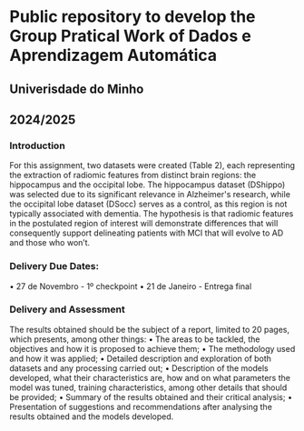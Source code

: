 # Public repository to develop the Group Pratical Work of Dados e Aprendizagem Automática
## Univerisdade do Minho 
## 2024/2025
### Introduction
For this assignment, two datasets were created (Table 2), each representing the extraction of radiomic features from
distinct brain regions: the hippocampus and the occipital lobe. The hippocampus dataset (DShippo) was selected due to
its significant relevance in Alzheimer's research, while the occipital lobe dataset (DSocc) serves as a control, as this region
is not typically associated with dementia. The hypothesis is that radiomic features in the postulated region of interest
will demonstrate differences that will consequently support delineating patients with MCI that will evolve to AD and
those who won’t.
### Delivery Due Dates:
•  27 de Novembro - 1º checkpoint
• 21 de Janeiro - Entrega final
### Delivery and Assessment
The results obtained should be the subject of a report, limited to 20 pages, which presents, among other things:
• The areas to be tackled, the objectives and how it is proposed to achieve them;
• The methodology used and how it was applied;
• Detailed description and exploration of both datasets and any processing carried out;
• Description of the models developed, what their characteristics are, how and on what parameters the model
was tuned, training characteristics, among other details that should be provided;
• Summary of the results obtained and their critical analysis;
• Presentation of suggestions and recommendations after analysing the results obtained and the models
developed.
